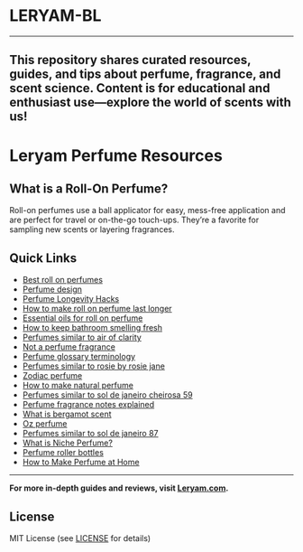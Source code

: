 # LERYAM-BL
---
This repository shares curated resources, guides, and tips about perfume, fragrance, and scent science. 
Content is for educational and enthusiast use—explore the world of scents with us!
---
# Leryam Perfume Resources

## What is a Roll-On Perfume?

Roll-on perfumes use a ball applicator for easy, mess-free application and are perfect for travel or on-the-go touch-ups. They’re a favorite for sampling new scents or layering fragrances.

## Quick Links

- [Best roll on perfumes](https://www.google.com/url?q=https%3A%2F%2Fleryam.com%2Fbest-roll-on-perfumes%2F)
- [Perfume design](https://leryam.com/perfume-design/)
- [Perfume Longevity Hacks](https://www.google.com/url?q=https%3A%2F%2Fleryam.com%2Fperfume-longevity%2F)
- [How to make roll on perfume last longer](https://www.google.com/url?q=https%3A%2F%2Fleryam.com%2Fhow-to-make-roll-on-perfume-last-longer%2F)
- [Essential oils for roll on perfume](https://leryam.com/essential-oils-for-roll-on-perfume/)
- [How to keep bathroom smelling fresh](https://leryam.com/how-to-keep-bathroom-smelling-fresh/)
- [Perfumes similar to air of clarity](https://www.google.com/url?q=https%3A%2F%2Fleryam.com%2Fperfumes-similar-to-air-of-clarity%2F)
- [Not a perfume fragrance](https://www.google.com/url?q=https%3A%2F%2Fleryam.com%2Fnot-a-perfume-fragrance%2F)
- [Perfume glossary terminology](https://www.google.com/url?q=https%3A%2F%2Fleryam.com%2Fperfume-glossary-terminology%2F)
- [Perfumes similar to rosie by rosie jane](https://www.google.com/url?q=https%3A%2F%2Fleryam.com%2Fperfumes-similar-to-rosie-by-rosie-jane%2F)
- [Zodiac perfume](https://leryam.com/zodiac-perfume/)
- [How to make natural perfume](https://leryam.com/how-to-make-natural-perfume/)
- [Perfumes similar to sol de janeiro cheirosa 59](https://www.google.com/url?q=https%3A%2F%2Fleryam.com%2Fperfumes-similar-to-sol-de-janeiro-cheirosa-59%2F)
- [Perfume fragrance notes explained](https://leryam.com/perfume-fragrance-notes-explained/)
- [What is bergamot scent](https://leryam.com/what-is-bergamot-scent/)
- [Oz perfume](https://leryam.com/oz-perfume/)
- [Perfumes similar to sol de janeiro 87](https://www.google.com/url?q=https%3A%2F%2Fleryam.com%2Fperfumes-similar-to-sol-de-janeiro-87%2F)
- [What is Niche Perfume?](https://leryam.com/what-is-niche-perfume/)
- [Perfume roller bottles](https://leryam.com/perfume-roller-bottles/)
- [How to Make Perfume at Home](https://www.google.com/url?q=https%3A%2F%2Fleryam.com%2Fperfume-at-home%2F)

---

**For more in-depth guides and reviews, visit [Leryam.com](https://leryam.com/).**

## License

MIT License (see [LICENSE](LICENSE) for details)
